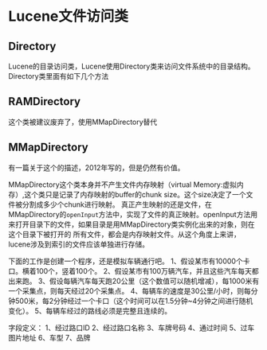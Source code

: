 # Lucene文件访问类

## Directory
Lucene的目录访问类，Lucene使用Directory类来访问文件系统中的目录结构。Directory类里面有如下几个方法


## RAMDirectory
这个类被建议废弃了，使用MMapDirectory替代

## MMapDirectory
有一篇关于这个的描述，2012年写的，但是仍然有价值。

MMapDirectory这个类本身并不产生文件内存映射（virtual Memory:虚拟内存）,这个类只是记录了内存映射的buffer的chunk size。这个size决定了一个文件被分割成多少个chunk进行映射。
真正产生映射的还是文件，在MMapDirectory的`openInput`方法中，实现了文件的真正映射。openInput方法用来打开目录下的文件，如果目录是用MMapDirectory类实例化出来的对象，则在这个目录下被打开的
所有文件，都会是内存映射文件。从这个角度上来讲，lucene涉及到索引的文件应该单独进行存储。

下面的工作是创建一个程序，还是模拟车辆通行吧。
1、假设某市有10000个卡口。横着100个，竖着100个。
2、假设某市有100万辆汽车，并且这些汽车每天都出来跑。
3、假设每辆汽车每天跑20公里（这个数值可以随机增减），每1000米有一个采集点，则每天经过20个采集点。
4、每辆车的速度是30公里/小时，则每分钟500米，每2分钟经过一个卡口（这个时间可以在1.5分钟~4分钟之间进行随机变化）。
5、每辆车经过的路线必须是完整且连续的。

字段定义：
1、经过路口ID
2、经过路口名称
3、车牌号码
4、通过时间
5、过车图片地址
6、车型
7、品牌